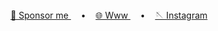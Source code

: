 <div align="center">  
  <a href="https://ko-fi.com/codedspirit">🍦 Sponsor me </a> &#160;&#160;&#160; •&#160;&#160;&#160; <a href="https://codedsprit.xyz">🌐 Www </a>&#160;&#160;&#160; •&#160;&#160;&#160; <a href="https://instagram.com/codedsprit">🪡 Instagram </a></sub>
  </div>
